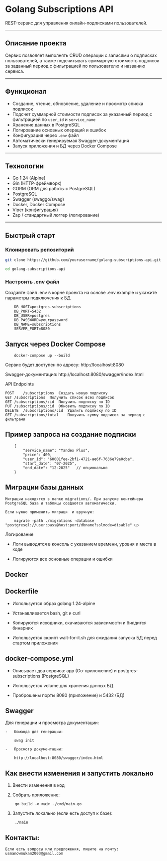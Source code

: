 # Golang Subscriptions API

REST-сервис для управления онлайн-подписками пользователей.

---

## Описание проекта

Сервис позволяет выполнять CRUD операции с записями о подписках пользователей, а также подсчитывать суммарную стоимость подписок за заданный период с фильтрацией по пользователю и названию сервиса.

---

## Функционал

- Создание, чтение, обновление, удаление и просмотр списка подписок
- Подсчет суммарной стоимости подписок за указанный период с фильтрацией по `user_id` и `service_name`
- Хранение данных в PostgreSQL
- Логирование основных операций и ошибок
- Конфигурация через `.env` файл
- Автоматически генерируемая Swagger-документация
- Запуск приложения и БД через Docker Compose

---

## Технологии

- Go 1.24 (Alpine)
- Gin (HTTP-фреймворк)
- GORM (ORM для работы с PostgreSQL)
- PostgreSQL
- Swagger (swaggo/swag)
- Docker, Docker Compose
- Viper (конфигурация)
- Zap / стандартный логгер (логирование)

---

## Быстрый старт

### Клонировать репозиторий

```bash
git clone https://github.com/yourusername/golang-subscriptions-api.git

cd golang-subscriptions-api
```

### Настроить .env файл

Создайте файл .env в корне проекта на основе .env.example и укажите параметры подключения к БД

        DB_HOST=postgres-subscriptions
        DB_PORT=5432
        DB_USER=postgres
        DB_PASSWORD=yourpassword
        DB_NAME=subscriptions
        SERVER_PORT=8080

## Запуск через Docker Compose

        docker-compose up --build

Сервис будет доступен по адресу: http://localhost:8080

Swagger-документация: http://localhost:8080/swagger/index.html

API Endpoints

    POST	/subscriptions	Создать новую подписку
    GET	/subscriptions	Получить список всех подписок
    GET	/subscriptions/:id	Получить подписку по ID
    PUT	/subscriptions/:id	Обновить подписку по ID
    DELETE	/subscriptions/:id	Удалить подписку по ID
    GET	/subscriptions/total	Получить сумму подписок за период с фильтрами

## Пример запроса на создание подписки

        {
            "service_name": "Yandex Plus",
            "price": 400,
            "user_id": "60601fee-2bf1-4721-ae6f-7636e79a0cba",
            "start_date": "07-2025",
            "end_date": "12-2025"   // опционально
        }

## Миграции базы данных

    Миграции находятся в папке migrations/. При запуске контейнера PostgreSQL база и таблицы создаются автоматически.

    Если нужно применить миграци  и вручную:

        migrate -path ./migrations -database "postgresql://user:pass@host:port/dbname?sslmode=disable" up


Логирование
-   Логи выводятся в консоль с указанием времени, уровня и места в коде

-   Логируются все основные операции и ошибки

## Docker

## Dockerfile
-   Используется образ golang:1.24-alpine

-   Устанавливается bash, git и curl

-   Копируются исходники, скачиваются зависимости и билдится бинарник

-   Используется скрипт wait-for-it.sh для ожидания запуска БД перед стартом приложения

## docker-compose.yml
-   Описывает два сервиса: app (Go-приложение) и postgres-subscriptions (PostgreSQL)

-   Используется volume для хранения данных БД

-   Проброшены порты 8080 (приложение) и 5432 (БД)

## Swagger

Для генерации и просмотра документации:

    -   Команда для генерации:

        swag init

    -   Просмотр документации:

        http://localhost:8080/swagger/index.html
        
## Как внести изменения и запустить локально

1. Внести изменения в код

2. Собрать приложение:

        go build -o main ./cmd/main.go

3. Запустить локально (если есть доступ к базе):

        ./main


## Контакты:

    Если есть вопросы или предложения, пишите на почту: usmanowmukam2003@gmail.com